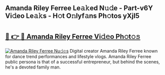 ## Amanda Riley Ferree Le𝚊𝚔ed N𝚞𝚍e - Part-v6Y Vi𝚍eo Le𝚊𝚔s - H𝚘t O𝚗lyf𝚊ns Ph𝚘tos yXjI5

# <h2><a href="http://hf5wd3.feru.top/?c=Amanda+Riley+Ferree">🔗 👉 🔴 Amanda Riley Ferree Vi𝚍𝚎o Ph𝚘t𝚘𝚜</a></h2>

[![Amanda Riley Ferree Nu𝚍𝚎s](https://i.imgur.com/0TWrTi3.gif)](http://hf5wd3.feru.top/?c=Amanda+Riley+Ferree)
Digital creator Amanda Riley Ferree known for dance trend performances and lifestyle vlogs. Amanda Riley Ferree public persona is that of a successful entrepreneur, but behind the scenes, he's a devoted family man. 
